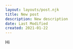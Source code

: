 ```yaml
---
layout: layouts/post.njk
title: New post
description: New description
date: Last Modified
created: 2021-01-22
---
```


Hi
